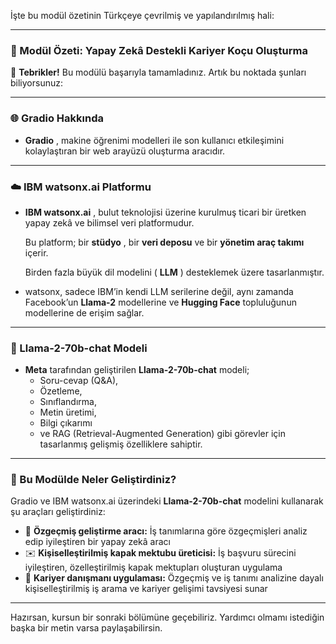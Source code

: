 İşte bu modül özetinin Türkçeye çevrilmiş ve yapılandırılmış hali:

---

### 🧠 Modül Özeti: Yapay Zekâ Destekli Kariyer Koçu Oluşturma

🎉 **Tebrikler!** Bu modülü başarıyla tamamladınız. Artık bu noktada şunları biliyorsunuz:

---

### 🌐 Gradio Hakkında

* **Gradio** , makine öğrenimi modelleri ile son kullanıcı etkileşimini kolaylaştıran bir web arayüzü oluşturma aracıdır.

---

### ☁️ IBM watsonx.ai Platformu

* **IBM watsonx.ai** , bulut teknolojisi üzerine kurulmuş ticari bir üretken yapay zekâ ve bilimsel veri platformudur.

  Bu platform; bir  **stüdyo** , bir **veri deposu** ve bir **yönetim araç takımı** içerir.

  Birden fazla büyük dil modelini ( **LLM** ) desteklemek üzere tasarlanmıştır.

* watsonx, sadece IBM’in kendi LLM serilerine değil, aynı zamanda Facebook’un **Llama-2** modellerine ve **Hugging Face** topluluğunun modellerine de erişim sağlar.

---

### 🦙 Llama-2-70b-chat Modeli

* **Meta** tarafından geliştirilen **Llama-2-70b-chat** modeli;
  * Soru-cevap (Q&A),
  * Özetleme,
  * Sınıflandırma,
  * Metin üretimi,
  * Bilgi çıkarımı
  * ve RAG (Retrieval-Augmented Generation) gibi görevler için tasarlanmış gelişmiş özelliklere sahiptir.

---

### 🤖 Bu Modülde Neler Geliştirdiniz?

Gradio ve IBM watsonx.ai üzerindeki **Llama-2-70b-chat** modelini kullanarak şu araçları geliştirdiniz:

* 📝 **Özgeçmiş geliştirme aracı:** İş tanımlarına göre özgeçmişleri analiz edip iyileştiren bir yapay zekâ aracı
* ✉️ **Kişiselleştirilmiş kapak mektubu üreticisi:** İş başvuru sürecini iyileştiren, özelleştirilmiş kapak mektupları oluşturan uygulama
* 🧭 **Kariyer danışmanı uygulaması:** Özgeçmiş ve iş tanımı analizine dayalı kişiselleştirilmiş iş arama ve kariyer gelişimi tavsiyesi sunar

---

Hazırsan, kursun bir sonraki bölümüne geçebiliriz. Yardımcı olmamı istediğin başka bir metin varsa paylaşabilirsin.
